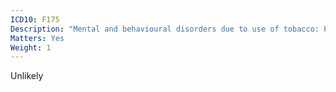 ```yaml
---
ICD10: F175
Description: "Mental and behavioural disorders due to use of tobacco: Psychotic disorder"
Matters: Yes
Weight: 1
---
```

Unlikely
